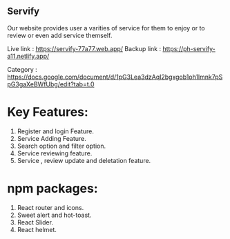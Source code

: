 ## Servify

Our website provides user a varities of service for them to enjoy or to review or even add service themself.

Live link : https://servify-77a77.web.app/
Backup link : https://ph-servify-a11.netlify.app/

Category : https://docs.google.com/document/d/1pG3Lea3dzAqI2bgxgob1oh1lmnk7pSpG3gaXeBWfUbg/edit?tab=t.0



#  Key Features:
1. Register and login Feature.
2. Service Adding Feature.
3. Search option and filter option.
4. Service reviewing feature.
5. Service , review update and deletation feature.


#  npm packages:
1. React router and icons.
2. Sweet alert and hot-toast.
3. React Slider.
4. React helmet.



